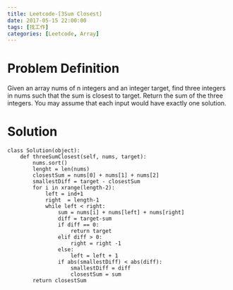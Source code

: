 ```yaml
---
title: Leetcode-[3Sum Closest] 
date: 2017-05-15 22:00:00
tags: [找工作]
categories: [Leetcode, Array]
---
```


# Problem Definition
Given an array nums of n integers and an integer target, find three integers in nums such that the sum is closest to target. Return the sum of the three integers. You may assume that each input would have exactly one solution.

# Solution
```[python]
class Solution(object):
    def threeSumClosest(self, nums, target):
        nums.sort()
        lenght = len(nums)
        closestSum = nums[0] + nums[1] + nums[2]
        smallestDiff = target - closestSum 
        for i in xrange(length-2):
            left = ind+1
            right  = length-1
            while left < right:
                sum = nums[i] + nums[left] + nums[right]
                diff = target-sum
                if diff == 0:
                    return target
                elif diff > 0:
                    right = right -1
                else:
                    left = left + 1
                if abs(smallestDiff) < abs(diff):
                    smallestDiff = diff
                    closestSum = sum
        return closestSum
```
